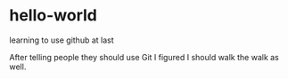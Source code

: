 # hello-world
learning to use github at last

After telling people they should use Git I figured I should walk the walk as well.
